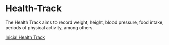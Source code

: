 # Health-Track
The Health Track aims to record weight, height, blood pressure, food intake, periods of physical activity, among others.


[Inicial Health Track](https://github.com/GustavoPetry/Health-Track/blob/master/Inicial%20Health%20Track.jpg)

